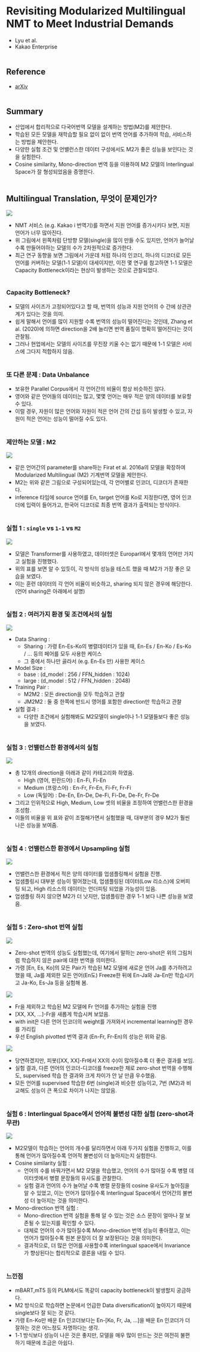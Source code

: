 # Revisiting Modularized Multilingual NMT to Meet Industrial Demands
- Lyu et al.
- Kakao Enterprise
<br><br>

## Reference
- [arXiv](https://arxiv.org/abs/2010.09402)
<br><br>

## Summary
- 산업에서 합리적으로 다국어번역 모델을 설계하는 방법(M2)를 제안한다.
- 학습된 모든 모델을 재학습할 필요 없이 없이 번역 언어를 추가하여 학습, 서비스하는 방법을 제안한다.
- 다양한 실험 조건 및 언밸런스한 데이터 구성에서도 M2가 좋은 성능을 보인다는 것을 실험한다.
- Cosine similarity, Mono-direction 번역 등을 이용하여 M2 모델의 Interlingual Space가 잘 형성되었음을 증명한다. 
<br><br>

## Multilingual Translation, 무엇이 문제인가?
![](../images/Revisiting_Modularized_Multilingual_NMT_to_Meet_Industrial_Demands/M2_01.png)
- NMT 서비스 (e.g. Kakao i 번역기)를 하면서 지원 언어를 증가시키다 보면, 지원 언어가 너무 많아진다.
- 위 그림에서 왼쪽처럼 단방향 모델(single)을 많이 만들 수도 있지만, 언어가 늘어날 수록 만들어야하는 모델의 수가 2차원적으로 증가한다.
- 최근 연구 동향을 보면 그림에서 가운데 처럼 하나의 인코더, 하나의 디코더로 모든 언어를 커버하는 모델(1-1 모델)이 대세이지만, 이전 몇 연구를 참고하면 1-1 모델은 Capacity Bottleneck이라는 현상이 발생하는 것으로 관찰되었다.
<br><br>

### Capacity Bottleneck?
- 모델의 사이즈가 고정되어있다고 할 때, 번역의 성능과 지원 언어의 수 간에 상관관계가 있다는 것을 의미.
- 쉽게 말해서 언어를 많이 지원할 수록 번역의 성능이 떨어진다는 것인데, Zhang et al. (2020)에 의하면 direction을 2배 늘리면 번역 품질이 명확히 떨어진다는 것이 관찰됨.
- 그러나 현업에서는 모델의 사이즈를 무진장 키울 수는 없기 때문에 1-1 모델은 서비스에 그다지 적합하지 않음.
<br><br>

### 또 다른 문제 : Data Unbalance
- 보유한 Parallel Corpus에서 각 언어간의 비율이 항상 비슷하진 않다.
- 영어와 같은 언어들의 데이터는 많고, 몇몇 언어는 매우 적은 양의 데이터를 보유할 수 있다. 
- 이럴 경우, 자원이 많은 언어와 자원이 적은 언어 간의 간섭 등이 발생할 수 있고, 자원이 적은 언어는 성능이 떨어질 수도 있다.
<br><br>

### 제안하는 모델 : M2
![](../images/Revisiting_Modularized_Multilingual_NMT_to_Meet_Industrial_Demands/M2_02.png)
- 같은 언어간의 parameter를 share하는 Firat et al. 2016a의 모델을 확장하여 Modularized Multilingual (M2) 기계번역 모델을 제안한다.
- M2는 위와 같은 그림으로 구성되어있는데, 각 언어별로 인코더, 디코더가 존재한다. 
- inference 타임에 source 언어를 En, target 언어를 Ko로 지정한다면, 영어 인코더에 입력이 들어가고, 한국어 디코더로 최종 번역 결과가 출력되는 방식이다.
<br><br>

### 실험 1 : `single` vs `1-1` vs `M2`
![](../images/Revisiting_Modularized_Multilingual_NMT_to_Meet_Industrial_Demands/M2_03.png)
- 모델은 Transformer를 사용하였고, 데이터셋은 Europarl에서 몇개의 언어만 가지고 실험을 진행했다.
- 위의 표를 보면 알 수 있듯이, 각 방식의 성능을 테스트 했을 때 M2가 가장 좋은 모습을 보였다.
- 이는 훈련 데이터의 각 언어 비율이 비슷하고, sharing 되지 않은 경우에 해당한다. (언어 sharing은 아래에서 설명)
<br><br>

### 실험 2 : 여러가지 환경 및 조건에서의 실험
![](../images/Revisiting_Modularized_Multilingual_NMT_to_Meet_Industrial_Demands/M2_04.png)
- Data Sharing : 
    - Sharing : 가령 En-Es-Ko의 병렬데이터가 있을 때, En-Es / En-Ko / Es-Ko / ... 등의 페어를 모두 사용한 케이스
    - 그 중에서 하나만 골라서 (e.g. En-Es 만) 사용한 케이스
- Model Size : 
    - base : (d_model : 256 / FFN_hidden : 1024)
    - large : (d_model : 512 / FFN_hidden : 2048)
- Training Pair :
    - M2M2 : 모든 direction을 모두 학습하고 관찰
    - JM2M2 : 둘 중 한쪽에 반드시 영어를 포함한 direction만 학습하고 관찰
- 실험 결과 :
    - 다양한 조건에서 실험해봐도 M2모델이 single이나 1-1 모델들보다 좋은 성능을 보였다.
<br><br>

### 실험 3 : 언밸런스한 환경에서의 실험
![](../images/Revisiting_Modularized_Multilingual_NMT_to_Meet_Industrial_Demands/M2_05.png)
- 총 12개의 direction을 아래과 같이 카테고리화 하였음.
    - High (영어, 핀란드어) : En-Fi, Fi-En
    - Medium (프랑스어) : En-Fr, Fr-En, Fi-Fr, Fr-Fi
    - Low (독일어) : De-En, En-De, De-Fi, Fi-De, De-Fr, Fr-De
- 그리고 인위적으로 High, Medium, Low 셋의 비율을 조정하여 언밸런스한 환경을 조성함.
- 이들의 비율을 위 표와 같이 조절해가면서 실험했을 때, 대부분의 경우 M2가 훨씬 나은 성능을 보여줌.
<br><br>

### 실험 4 : 언밸런스한 환경에서 Upsampling 실험
![](../images/Revisiting_Modularized_Multilingual_NMT_to_Meet_Industrial_Demands/M2_06.png)
- 언밸런스한 환경에서 적은 양의 데이터를 업샘플링해서 실험을 진행.
- 업샘플링시 대부분 성능이 떨어졌는데, 업샘플링된 데이터(Low 리소스)에 오버피팅 되고, High 리소스의 데이터는 언더피팅 되었을 가능성이 있음.
- 업샘플링 하지 않으면 M2가 더 낫지만, 업샘플링한 경우 1-1 보다 나쁜 성능을 보였음.
<br><br>

### 실험 5 : Zero-shot 번역 실험
![](../images/Revisiting_Modularized_Multilingual_NMT_to_Meet_Industrial_Demands/M2_07.png)
- Zero-shot 번역의 성능도 실험했는데, 여기에서 말하는 zero-shot은 위의 그림처럼 학습하지 않은 pair에 대한 번역을 의미한다.
- 가령 [En, Es, Ko]의 모든 Pair가 학습된 M2 모델에 새로운 언어 Ja를 추가하려고 했을 때, Ja를 제외한 모든 언어(En도) Freeze한 뒤에 En-Ja와 Ja-En만 학습시키고 Ja-Ko, Es-Ja 등을 실험해 봄.

![](../images/Revisiting_Modularized_Multilingual_NMT_to_Meet_Industrial_Demands/M2_08.png)
- Fr을 제외하고 학습된 M2 모델에 Fr 언어를 추가하는 실험을 진행
- [XX, XX, ...]-Fr을 새롭게 학습시켜 보았음.
- with init은 다른 언어 인코더의 weight를 가져와서 incremental learning한 경우를 가리킴
- 우선 English pivotted 번역 결과 (En-Fr, Fr-En)의 성능은 위와 같음.

![](../images/Revisiting_Modularized_Multilingual_NMT_to_Meet_Industrial_Demands/M2_09.png)
- 당연하겠지만, 피봇([XX, XX]-Fr에서 XX의 수)이 많아질수록 더 좋은 결과를 보임.
- 실험 결과, 다른 언어의 인코더-디코더를 freeze한 채로 zero-shot 번역을 수행해도, supervised 학습 한 결과와 크게 차이가 안 날 만큼 우수했음.
- 모든 언어를 supervised 학습한 6번 (single)과 비슷한 성능이고, 7번 (M2)과 비교해도 성능이 큰 폭으로 차이가 나지는 않았음.
<br><br>

### 실험 6 : Interlingual Space에서 언어적 불변성 대한 실험 (zero-shot과 무관)
![](../images/Revisiting_Modularized_Multilingual_NMT_to_Meet_Industrial_Demands/M2_10.png)
- M2모델이 학습하는 언어의 개수를 달리하면서 아래 두가지 실험을 진행하고, 이를 통해 언어가 많아질수록 언어적 불변성이 더 높아지는지 실험한다.
- Cosine similarity 실험 : 
    - 언어의 수를 바꿔가면서 M2 모델을 학습했고, 언어의 수가 많아질 수록 병렬 데이터셋에서 병렬 문장들의 유사도를 관찰한다.
    - 실험 결과 언어의 수가 늘어날 수록 병렬 문장들의 cosine 유사도가 높아짐을 알 수 있었고, 이는 언어가 많아질수록 Interlingual Space에서 언어간의 불변성 더 높아지는 것을 의미한다.
- Mono-direction 번역 실험 :
    - Mono-direction 번역 실험을 통해 알 수 있는 것은 소스 문장이 얼마나 잘 보존될 수 있는지를 확인할 수 있다.
    - 대체로 언어의 수가 많아질수록 Mono-direction 번역 성능이 좋아졌고, 이는 언어가 많아질수록 원본 문장이 더 잘 보장된다는 것을 의미한다.
    - 결과적으로, 더 많은 언어를 사용할수록 interlingual space에서 Invariance가 향상된다는 합리적으로 결론을 내릴 수 있다.
<br><br>

### 느낀점 
- mBART,mT5 등의 PLM에서도 똑같이 capacity bottleneck이 발생할지 궁금하다.
- M2 방식으로 학습하면 논문에서 언급한 Data diversification이 높아지기 때문에 single보다 잘 되는 것 같다.
- 가령 En-Ko만 배운 En 인코더보다는 En-[Ko, Fr, Ja, ...]을 배운 En 인코더가 더 잘하는 것은 어느정도 자명하다는 생각.
- 1-1 방식보다 성능이 나은 것은 좋지만, 모델을 매우 많이 만드는 것은 여전히 불편하기 때문에 조금은 아쉽다.
